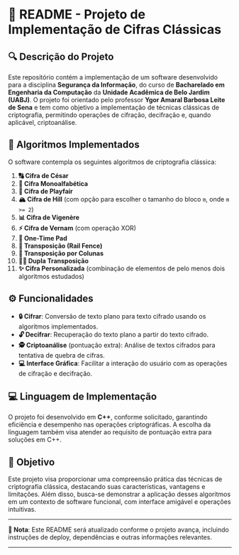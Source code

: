 # 📖 README - Projeto de Implementação de Cifras Clássicas  

## 🔍 Descrição do Projeto  

Este repositório contém a implementação de um software desenvolvido para a disciplina **Segurança da Informação**, do curso de **Bacharelado em Engenharia da Computação** da **Unidade Acadêmica de Belo Jardim (UABJ)**. O projeto foi orientado pelo professor **Ygor Amaral Barbosa Leite de Sena** e tem como objetivo a implementação de técnicas clássicas de criptografia, permitindo operações de cifração, decifração e, quando aplicável, criptoanálise.  

## 🔢 Algoritmos Implementados  

O software contempla os seguintes algoritmos de criptografia clássica:  

1. **🔠 Cifra de César**  
2. **🔄 Cifra Monoalfabética**  
3. **🔡 Cifra de Playfair**  
4. **🏔️ Cifra de Hill** (com opção para escolher o tamanho do bloco `m`, onde `m >= 2`)  
5. **📊 Cifra de Vigenère**  
6. **⚡ Cifra de Vernam** (com operação XOR)  
7. **🔐 One-Time Pad**  
8. **🚂 Transposição (Rail Fence)**  
9. **📑 Transposição por Colunas**  
10. **🔄🔄 Dupla Transposição**  
11. **✨ Cifra Personalizada** (combinação de elementos de pelo menos dois algoritmos estudados)  

## ⚙️ Funcionalidades  

- **🔒 Cifrar**: Conversão de texto plano para texto cifrado usando os algoritmos implementados.  
- **🔓 Decifrar**: Recuperação do texto plano a partir do texto cifrado.  
- **🕵️ Criptoanálise** (pontuação extra): Análise de textos cifrados para tentativa de quebra de cifras.  
- **💻 Interface Gráfica**: Facilitar a interação do usuário com as operações de cifração e decifração.  

## 💻 Linguagem de Implementação  

O projeto foi desenvolvido em **C++**, conforme solicitado, garantindo eficiência e desempenho nas operações criptográficas. A escolha da linguagem também visa atender ao requisito de pontuação extra para soluções em C++.  

## 🎯 Objetivo  

Este projeto visa proporcionar uma compreensão prática das técnicas de criptografia clássica, destacando suas características, vantagens e limitações. Além disso, busca-se demonstrar a aplicação desses algoritmos em um contexto de software funcional, com interface amigável e operações intuitivas.  

---  

**📝 Nota**: Este README será atualizado conforme o projeto avança, incluindo instruções de deploy, dependências e outras informações relevantes.  

---  
